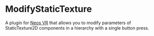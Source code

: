 # ModifyStaticTexture
A plugin for [Neos VR](https://neos.com/) that allows you to modify parameters of StaticTexture2D components in a hierarchy with a single button press.
